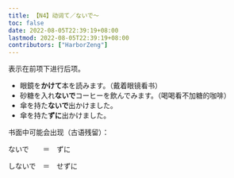 ```yaml
---
title: 【N4】动词て／ないで～
toc: false
date: 2022-08-05T22:39:19+08:00
lastmod: 2022-08-05T22:39:19+08:00
contributors: ["HarborZeng"]
---
```


表示在前项下进行后项。

- 眼鏡を**かけて**本を読みます。（戴着眼镜看书）
- 砂糖を入れ**ないで**コーヒーを飲んでみます。（喝喝看不加糖的咖啡）
- 傘を持た**ないで**出かけました。
- 傘を持た**ずに**出かけました。

书面中可能会出现（古语残留）：

ないで　　＝　ずに

しないで　＝　せずに


